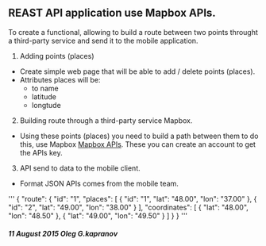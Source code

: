 REAST API application use Mapbox APIs.
-------------------------------------

To create a functional, allowing to build
a route between two points throught a third-party
service and send it to the mobile application.

1. Adding points (places)
  * Create simple web page that will be able
     to add / delete points (places).
  * Attributes places will be:
    * to name
    * latitude
    * longtude

2. Building route through a third-party service Mapbox.
  * Using these points (places) you need to build a path
    between them to do this, use Mapbox
    [Mapbox APIs](http://www.mapbox.com/developers/api).
    These you can create an account to get the APIs key.

3. API send to data to the mobile client.
  * Format JSON APIs comes from the mobile team.

'''
  {
    "route": {
      "id": "1",
      "places": [
        {
          "id": "1",
          "lat": "48.00",
          "lon": "37.00"
        },
        {
          "id": "2",
          "lat": "49.00",
          "lon": "38.00"
        }
      ],
      "coordinates": [
        {
          "lat": "48.00",
          "lon": "48.50"
        },
        {
          "lat": "49.00",
          "lon": "49.50"
        }
      ]
    }
  }
'''

##### 11 August 2015 Oleg G.kapranov
